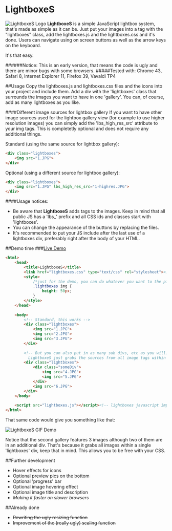 # LightboxeS
![LightboxeS Logo](http://www.snoato.com/stuff/LightboxeS/LightboxeS01Logo.png "LightboxeS Logo")
**LightboxeS** is a simple JavaScript lightbox system, that's made as simple as it can be. Just put your images into a tag with the "lightboxes" class, add the lightboxes.js and the lightboxes.css and it's done. Users can navigate using on screen buttons as well as the arrow keys on the keyboard.

It's that easy.

######Notice: This is an early version, that means the code is ugly and there are minor bugs with some browsers.
#####Tested with: Chrome 43, Safari 8, Internet Explorer 11, Firefox 39, Vavaldi TP4

##Usage
Copy the lightboxes.js and lightboxes.css files and the icons into your project and include them. Add a div with the 'lightboxes' class that surrounds the images you want to have in one 'gallery'. You can, of course, add as many lightboxes as you like. 

####Different image sources for lightbox gallery
If you want to have other image sources used for the lightbox gallery view (for example to use higher resolution images) you can simply add the 'lbs_high_res_src' attribute to your img tags. This is completetly optional and does not require any additional things.

Standard (using the same source for lightbox gallery):
```HTML
<div class="lightboxes">
    <img src="1.JPG">
</div>
```
Optional (using a different source for lightbox gallery):
```HTML
<div class="lightboxes">
    <img src="1.JPG" lbs_high_res_src="1-highres.JPG">
</div>
```
####Usage notices:
* Be aware that **LightboxeS** adds tags to the images. Keep in mind that all public JS has a 'lbs_' prefix and all CSS ids and classes start with 'lightboxes'.
* You can change the appearance of the buttons by replacing the files. 
* It's recommended to put your JS include after the last use of a lightboxes div, preferably right after the body of your HTML.

##Demo time
###[Live Demo](http://www.snoato.com/lightboxesdemo/ "Live Demo for LightboxeS")
```HTML
<html>
    <head>
        <title>LightboxeS</title>
        <link href="lightboxes.css" type="text/css" rel="stylesheet"><!-- lightboxes css import-->
        <style>
            /*just for the demo, you can do whatever you want to the pictures*/
            .lightboxes img {
                height: 50px;   
            } 
        </style>
    </head>
    
    <body>
        <!-- Standard, this works -->
        <div class="lightboxes">
            <img src="1.JPG">
            <img src="2.JPG">
            <img src="3.JPG">
        </div>
        
        <!-- But you can also put in as many sub divs, etc as you will.
          LightboxeS just grabs the sources from all image tags within a 'lightboxes' class-->
        <div class="lightboxes">
            <div class="someDiv">
                <img src="4.JPG">
                <img src="5.JPG">
            </div>
            <img src="6.JPG">
        </div>
    </body>
    
    <script src="lightboxes.js"></script><!-- lightboxes javascript import -->
</html>
```
That same code would give you something like that:

![LightboxeS GIF Demo](http://www.snoato.com/stuff/LightboxeS/LightboxeSDemo.gif "LightboxeS GIF Demo")

Notice that the second gallery features 3 images although two of them are in an additional div. That's because it grabs all images within a single 'lightboxes' div, keep that in mind. This allows you to be free with your CSS.

##Further development
* Hover effects for icons
* Optional preview pics on the bottom
* Optional 'progress' bar
* Optional image hovering effect
* Optional image title and description
* *Making it faster on slower browsers*

##Already done
* ~~Rewriting the ugly resizing function~~
* ~~Improvement of the (really ugly) scaling function~~
